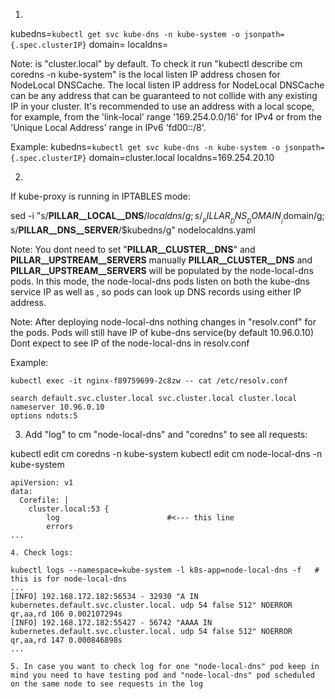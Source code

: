 1.

kubedns=`kubectl get svc kube-dns -n kube-system -o jsonpath={.spec.clusterIP}`
domain=<cluster-domain> 
localdns=<node-local-address>

Note:
<cluster-domain> is "cluster.local" by default. To check it run "kubectl describe cm coredns -n kube-system"
<node-local-address> is the local listen IP address chosen for NodeLocal DNSCache.
The local listen IP address for NodeLocal DNSCache can be any address that can be guaranteed to not collide with any existing IP in your cluster. It's recommended to use an address with a local scope, for example, from the 'link-local' range '169.254.0.0/16' for IPv4 or from the 'Unique Local Address' range in IPv6 'fd00::/8'.


Example:
kubedns=`kubectl get svc kube-dns -n kube-system -o jsonpath={.spec.clusterIP}`
domain=cluster.local
localdns=169.254.20.10


2. 

If kube-proxy is running in IPTABLES mode:

sed -i "s/__PILLAR__LOCAL__DNS__/$localdns/g; s/__PILLAR__DNS__DOMAIN__/$domain/g; s/__PILLAR__DNS__SERVER__/$kubedns/g" nodelocaldns.yaml

Note: You dont need to set "__PILLAR__CLUSTER__DNS__" and __PILLAR__UPSTREAM__SERVERS__ manually
__PILLAR__CLUSTER__DNS__ and __PILLAR__UPSTREAM__SERVERS__ will be populated by the node-local-dns pods. In this mode, the node-local-dns pods listen on both the kube-dns service IP as well as <node-local-address>, so pods can look up DNS records using either IP address.


Note:
After deploying node-local-dns nothing changes in "resolv.conf" for the pods.
Pods will still have IP of kube-dns service(by default 10.96.0.10)
Dont expect to see IP of the node-local-dns in resolv.conf

Example:
```
kubectl exec -it nginx-f89759699-2c8zw -- cat /etc/resolv.conf

search default.svc.cluster.local svc.cluster.local cluster.local
nameserver 10.96.0.10
options ndots:5
```

3. Add "log" to cm "node-local-dns" and "coredns" to see all requests:

kubectl edit cm coredns -n kube-system
kubectl edit cm node-local-dns -n kube-system

```
apiVersion: v1
data:
  Corefile: |
    cluster.local:53 {
        log                        #<--- this line
        errors
...

4. Check logs:

kubectl logs --namespace=kube-system -l k8s-app=node-local-dns -f   # this is for node-local-dns
...
[INFO] 192.168.172.182:56534 - 32930 "A IN kubernetes.default.svc.cluster.local. udp 54 false 512" NOERROR qr,aa,rd 106 0.002107294s
[INFO] 192.168.172.182:55427 - 56742 "AAAA IN kubernetes.default.svc.cluster.local. udp 54 false 512" NOERROR qr,aa,rd 147 0.000846898s
...

5. In case you want to check log for one "node-local-dns" pod keep in mind you need to have testing pod and "node-local-dns" pod scheduled on the same node to see requests in the log





